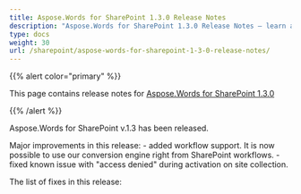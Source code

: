 ```yaml
---
title: Aspose.Words for SharePoint 1.3.0 Release Notes
description: "Aspose.Words for SharePoint 1.3.0 Release Notes – learn about the latest updates and fixes."
type: docs
weight: 30
url: /sharepoint/aspose-words-for-sharepoint-1-3-0-release-notes/
---
```


{{% alert color="primary" %}} 

This page contains release notes for [Aspose.Words for SharePoint 1.3.0](https://downloads.aspose.com/words/sharepoint)

{{% /alert %}} 

Aspose.Words for SharePoint v.1.3 has been released.

Major improvements in this release: - added workflow support. It is now possible to use our conversion engine right from SharePoint workflows. - fixed known issue with "access denied" during activation on site collection.

The list of fixes in this release:
